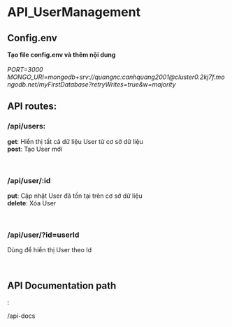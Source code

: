 # API_UserManagement
<h2>Config.env</h2>
  
<p>
  <b>Tạo file config.env và thêm nội dung</b> </br>
  </br>
  <i>
    PORT=3000
    MONGO_URI=mongodb+srv://quangnc:canhquang2001@cluster0.2kj7f.mongodb.net/myFirstDatabase?retryWrites=true&w=majority
  </i></br>
</p>
 
<h2>API routes:</h2>
  <h3>/api/users:</h3>
  <p>
    <b>get</b>: Hiển thị tất cả dữ liệu User từ cơ sở dữ liệu</br>
    <b>post</b>: Tạo User mới
  </p></br>
  
  <h3>/api/user/:id</h3>
  <p>
    <b>put</b>: Cập nhật User đã tồn tại trên cơ sở dữ liệu</br>
    <b>delete</b>: Xóa User
  </p></br>
  
  <h3>/api/user/?id=userId</h3>
    <p>
    Dùng để hiển thị User theo Id
    </p></br>
    
<h2>API Documentation path</h2>:<p>/api-docs</p>
  

